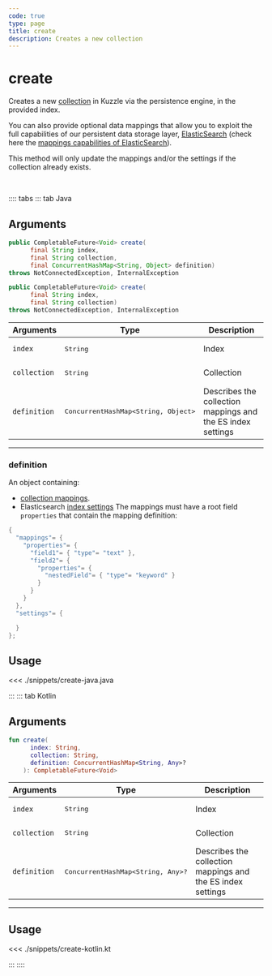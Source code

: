 ```yaml
---
code: true
type: page
title: create
description: Creates a new collection
---
```


# create

Creates a new [collection](/core/2/guides/main-concepts/data-storage) in Kuzzle via the persistence engine, in the provided index.

You can also provide optional data mappings that allow you to exploit the full capabilities of our
persistent data storage layer, [ElasticSearch](https://www.elastic.co/elastic-stack) (check here the [mappings capabilities of ElasticSearch](https://www.elastic.co/guide/en/elasticsearch/reference/7.4/mapping.html)).

This method will only update the mappings and/or the settings if the collection already exists.

<br/>

:::: tabs
::: tab Java

## Arguments

```java
public CompletableFuture<Void> create(
      final String index,
      final String collection,
      final ConcurrentHashMap<String, Object> definition)
throws NotConnectedException, InternalException

public CompletableFuture<Void> create(
      final String index,
      final String collection)
throws NotConnectedException, InternalException
```

| Arguments          | Type                                         | Description                       |
| ------------------ | -------------------------------------------- | --------------------------------- |
| `index`            | <pre>String</pre>                            | Index                             |
| `collection`       | <pre>String</pre>                            | Collection                        |
| `definition`          | <pre>ConcurrentHashMap<String, Object></pre> | Describes the collection mappings and the ES index settings |

---

### definition

An object containing:
 - [collection mappings](/core/2/guides/main-concepts/data-storage).
 - Elasticsearch [index settings](https://www.elastic.co/guide/en/elasticsearch/reference/7.5/index-modules.html#index-modules-settings)
The mappings must have a root field `properties` that contain the mapping definition:

```java
{
  "mappings"= {
    "properties"= {
      "field1"= { "type"= "text" },
      "field2"= {
        "properties"= {
          "nestedField"= { "type"= "keyword" }
        }
      }
    }    
  },
  "settings"= {

  }
};
```

## Usage

<<< ./snippets/create-java.java

:::
::: tab Kotlin

## Arguments

```kotlin
fun create(
      index: String,
      collection: String,
      definition: ConcurrentHashMap<String, Any>?
    ): CompletableFuture<Void>
```
| Arguments          | Type                                         | Description                       |
| ------------------ | -------------------------------------------- | --------------------------------- |
| `index`            | <pre>String</pre>                            | Index                             |
| `collection`       | <pre>String</pre>                            | Collection                        |
| `definition`       | <pre>ConcurrentHashMap<String, Any>?</pre>   | Describes the collection mappings and the ES index settings |

---

## Usage

<<< ./snippets/create-kotlin.kt

:::
::::
